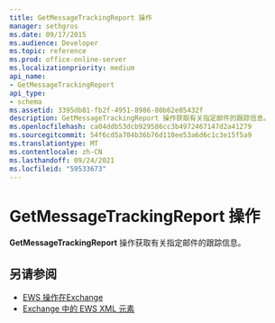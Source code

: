 ```yaml
---
title: GetMessageTrackingReport 操作
manager: sethgros
ms.date: 09/17/2015
ms.audience: Developer
ms.topic: reference
ms.prod: office-online-server
ms.localizationpriority: medium
api_name:
- GetMessageTrackingReport
api_type:
- schema
ms.assetid: 3395db81-fb2f-4951-8986-80b62e05432f
description: GetMessageTrackingReport 操作获取有关指定邮件的跟踪信息。
ms.openlocfilehash: ca04ddb53dcb929586cc3b4972467147d2a41279
ms.sourcegitcommit: 54f6cd5a704b36b76d110ee53a6d6c1c3e15f5a9
ms.translationtype: MT
ms.contentlocale: zh-CN
ms.lasthandoff: 09/24/2021
ms.locfileid: "59533673"
---
```

# <a name="getmessagetrackingreport-operation"></a>GetMessageTrackingReport 操作

**GetMessageTrackingReport** 操作获取有关指定邮件的跟踪信息。 
  
## <a name="see-also"></a>另请参阅

- [EWS 操作在Exchange](ews-operations-in-exchange.md)
- [Exchange 中的 EWS XML 元素](ews-xml-elements-in-exchange.md)

